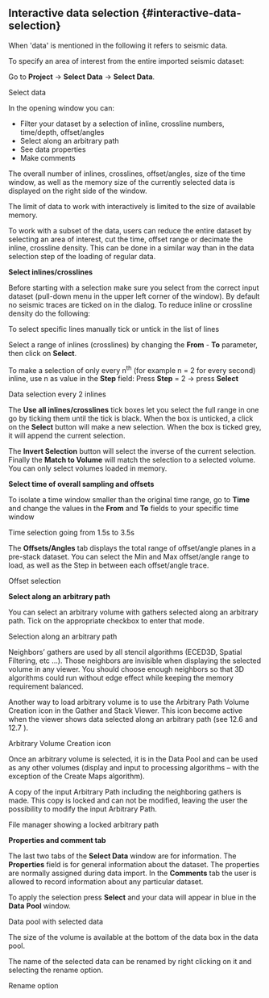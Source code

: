 ## Interactive data selection {#interactive-data-selection}

When &#039;data&#039; is mentioned in the following it refers to seismic data.

To specify an area of interest from the entire imported seismic dataset:

Go to **Project** → **Select Data** → **Select Data**.

Select data

In the opening window you can:

*   Filter your dataset by a selection of inline, crossline numbers, time/depth, offset/angles
*   Select along an arbitrary path
*   See data properties
*   Make comments

The overall number of inlines, crosslines, offset/angles, size of the time window, as well as the memory size of the currently selected data is displayed on the right side of the window.

The limit of data to work with interactively is limited to the size of available memory.

To work with a subset of the data, users can reduce the entire dataset by selecting an area of interest, cut the time, offset range or decimate the inline, crossline density. This can be done in a similar way than in the data selection step of the loading of regular data.

**Select inlines/crosslines**

Before starting with a selection make sure you select from the correct input dataset (pull-down menu in the upper left corner of the window). By default no seismic traces are ticked on in the dialog. To reduce inline or crossline density do the following:

To select specific lines manually tick or untick in the list of lines

Select a range of inlines (crosslines) by changing the **From** - **To** parameter, then click on **Select**.

To make a selection of only every n<sup>th</sup> (for example n = 2 for every second) inline, use n as value in the **Step** field: Press **Step** = 2 → press **Select**

Data selection every 2 inlines

The **Use all inlines/crosslines** tick boxes let you select the full range in one go by ticking them until the tick is black. When the box is unticked, a click on the **Select** button will make a new selection. When the box is ticked grey, it will append the current selection.

The **Invert Selection** button will select the inverse of the current selection. Finally the **Match to Volume** will match the selection to a selected volume. You can only select volumes loaded in memory.

**Select time of overall sampling and offsets**

To isolate a time window smaller than the original time range, go to **Time** and change the values in the **From** and **To** fields to your specific time window

Time selection going from 1.5s to 3.5s

The **Offsets/Angles** tab displays the total range of offset/angle planes in a pre-stack dataset. You can select the Min and Max offset/angle range to load, as well as the Step in between each offset/angle trace.

Offset selection

**Select along an arbitrary path**

You can select an arbitrary volume with gathers selected along an arbitrary path. Tick on the appropriate checkbox to enter that mode.

Selection along an arbitrary path

Neighbors’ gathers are used by all stencil algorithms (ECED3D, Spatial Filtering, etc …). Those neighbors are invisible when displaying the selected volume in any viewer. You should choose enough neighbors so that 3D algorithms could run without edge effect while keeping the memory requirement balanced.

Another way to load arbitrary volume is to use the Arbitrary Path Volume Creation icon in the Gather and Stack Viewer. This icon become active when the viewer shows data selected along an arbitrary path (see 12.6 and 12.7 ).

Arbitrary Volume Creation icon

Once an arbitrary volume is selected, it is in the Data Pool and can be used as any other volumes (display and input to processing algorithms – with the exception of the Create Maps algorithm).

A copy of the input Arbitrary Path including the neighboring gathers is made. This copy is locked and can not be modified, leaving the user the possibility to modify the input Arbitrary Path.

File manager showing a locked arbitrary path

**Properties and comment tab**

The last two tabs of the **Select Data** window are for information. The **Properties** field is for general information about the dataset. The properties are normally assigned during data import. In the **Comments** tab the user is allowed to record information about any particular dataset.

To apply the selection press **Select** and your data will appear in blue in the **Data** **Pool** window.

Data pool with selected data

The size of the volume is available at the bottom of the data box in the data pool.

The name of the selected data can be renamed by right clicking on it and selecting the rename option.

Rename option